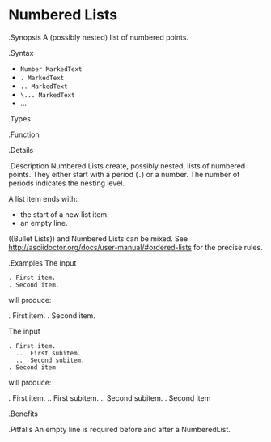 # Numbered Lists

.Synopsis
A (possibly nested) list of numbered points.

.Syntax

* `Number MarkedText`
* `. MarkedText`
* `.. MarkedText`
* `\... MarkedText`
* ...


.Types

.Function

.Details

.Description
Numbered Lists create, possibly nested, lists of numbered points.
They either start with a period (`.`) or a number. The number of periods indicates the nesting level.

A list item ends with:

*  the start of a new list item.
*  an empty line.

((Bullet Lists)) and Numbered Lists can be mixed.
See http://asciidoctor.org/docs/user-manual/#ordered-lists for the precise rules.

.Examples
The input

```
. First item.
. Second item.
```

will produce:

. First item.
. Second item.

The input

```
. First item.
  ..  First subitem.
  ..  Second subitem.
. Second item
```

will produce:

. First item.
  ..  First subitem.
  ..  Second subitem.
. Second item

.Benefits

.Pitfalls
An empty line is required before and after a NumberedList.

